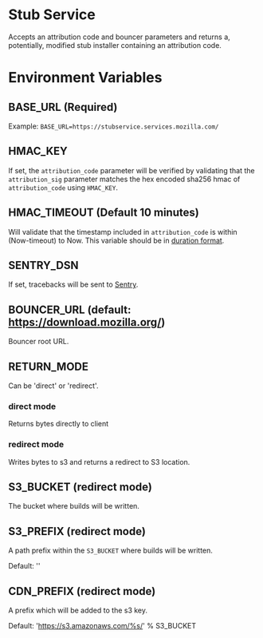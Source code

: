 Stub Service
===

Accepts an attribution code and bouncer parameters and returns a, potentially, modified stub installer containing an attribution code.

Environment Variables
===

## BASE_URL (Required)
Example: `BASE_URL=https://stubservice.services.mozilla.com/`


## HMAC_KEY
If set, the `attribution_code` parameter will be verified by validating that the
`attribution_sig` parameter matches the hex encoded sha256 hmac of `attribution_code` using
`HMAC_KEY`.

## HMAC_TIMEOUT (Default 10 minutes)
Will validate that the timestamp included in `attribution_code` is within (Now-timeout) to Now. This variable should be in [duration format](https://golang.org/pkg/time/#ParseDuration).

## SENTRY_DSN
If set, tracebacks will be sent to [Sentry](https://getsentry.com/).

## BOUNCER_URL (default: https://download.mozilla.org/)
Bouncer root URL.

## RETURN_MODE
Can be 'direct' or 'redirect'.
### direct mode
Returns bytes directly to client
### redirect mode
Writes bytes to s3 and returns a redirect to S3 location.

## S3_BUCKET (redirect mode)
The bucket where builds will be written.

## S3_PREFIX (redirect mode)
A path prefix within the `S3_BUCKET` where builds will be written.

Default: ''

## CDN_PREFIX (redirect mode)
A prefix which will be added to the s3 key.

Default: 'https://s3.amazonaws.com/%s/' % S3_BUCKET
